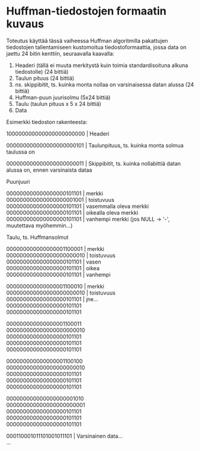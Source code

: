 # Huffman-tiedostojen formaatin kuvaus

Toteutus käyttää tässä vaiheessa Huffman algoritmilla pakattujen tiedostojen
tallentamiseen kustomoitua tiedostoformaattia, jossa data on jaettu 24
bitin kenttiin, seuraavalla kaavalla:

1. Headeri (tällä ei muuta merkitystä kuin toimia standardisoituna alkuna tiedostolle) (24 bittiä)
2. Taulun pituus (24 bittiä)
3. ns. skippibitit, ts. kuinka monta nollaa on varsinaisessa datan alussa (24 bittiä)
4. Huffman-puun juurisolmu (5x24 bittiä)
5. Taulu (taulun pituus x 5 x 24 bittiä)
6. Data

Esimerkki tiedoston rakenteesta:   

100000000000000000000000  | Headeri   

000000000000000000000101  | Taulunpituus, ts. kuinka monta solmua taulussa on   

000000000000000000000011  | Skippibitit, ts. kuinka nollabittiä datan alussa on, ennen varsinaista dataa   

Puunjuuri  

000000000000000000101101  | merkki   
000000000000000000001001  | toistuvuus   
000000000000000000101101  | vasemmalla oleva merkki   
000000000000000000101101  | oikealla oleva merkki   
000000000000000000101101  | vanhempi merkki (jos NULL -> '-', muutettava myöhemmin...)   

Taulu, ts. Huffmansolmut   

000000000000000001100001  | merkki   
000000000000000000000010  | toistuvuus   
000000000000000000101101  | vasen   
000000000000000000101101  | oikea   
000000000000000000101101  | vanhempi   

000000000000000001100010  | merkki   
000000000000000000000010  | toistuvuus   
000000000000000000101101  | jne...   
000000000000000000101101   
000000000000000000101101   

000000000000000001100011   
000000000000000000000010   
000000000000000000101101   
000000000000000000101101   
000000000000000000101101   

000000000000000001100100   
000000000000000000000010   
000000000000000000101101   
000000000000000000101101   
000000000000000000101101   

000000000000000000001010   
000000000000000000000001   
000000000000000000101101   
000000000000000000101101   
000000000000000000101101   

000110001011101001011101  | Varsinainen data...   
...   
